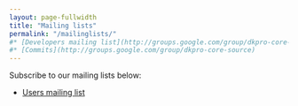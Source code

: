 ```yaml
---
layout: page-fullwidth
title: "Mailing lists"
permalink: "/mailinglists/"
#* [Developers mailing list](http://groups.google.com/group/dkpro-core-developers)
#* [Commits](http://groups.google.com/group/dkpro-core-source)
---
```


Subscribe to our mailing lists below:

* [Users mailing list](http://groups.google.com/group/jwktl-users)
